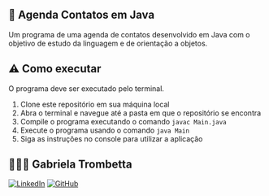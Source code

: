 ## 📅 Agenda Contatos em Java
Um programa de uma agenda de contatos desenvolvido em Java com o objetivo de estudo da linguagem e de orientação a objetos.
## ⚠️ Como executar
O programa deve ser executado pelo terminal.
1. Clone este repositório em sua máquina local
2. Abra o terminal e navegue até a pasta em que o repositório se encontra
3. Compile o programa executando o comando `javac Main.java`
4. Execute o programa usando o comando `java Main`
5. Siga as instruções no console para utilizar a aplicação

## 👩🏻‍💻 Gabriela Trombetta
[![LinkedIn](https://img.shields.io/badge/LinkedIn-0077B5?style=for-the-badge&logo=linkedin&logoColor=white)](https://www.linkedin.com/in/gabitrombetta/)
[![GitHub](https://img.shields.io/badge/github-%23121011.svg?style=for-the-badge&logo=github&logoColor=white)](https://github.com/gabitrombetta)
